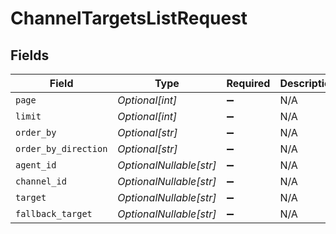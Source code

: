 # ChannelTargetsListRequest


## Fields

| Field                   | Type                    | Required                | Description             |
| ----------------------- | ----------------------- | ----------------------- | ----------------------- |
| `page`                  | *Optional[int]*         | :heavy_minus_sign:      | N/A                     |
| `limit`                 | *Optional[int]*         | :heavy_minus_sign:      | N/A                     |
| `order_by`              | *Optional[str]*         | :heavy_minus_sign:      | N/A                     |
| `order_by_direction`    | *Optional[str]*         | :heavy_minus_sign:      | N/A                     |
| `agent_id`              | *OptionalNullable[str]* | :heavy_minus_sign:      | N/A                     |
| `channel_id`            | *OptionalNullable[str]* | :heavy_minus_sign:      | N/A                     |
| `target`                | *OptionalNullable[str]* | :heavy_minus_sign:      | N/A                     |
| `fallback_target`       | *OptionalNullable[str]* | :heavy_minus_sign:      | N/A                     |
